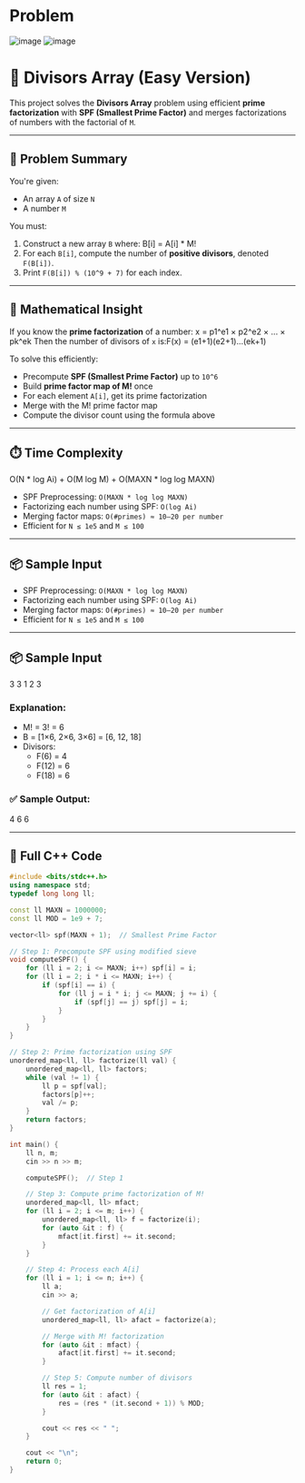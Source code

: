 # Problem 
![image](https://github.com/user-attachments/assets/c73a5763-d4ae-4e67-9bc3-258fc17b5d03)
![image](https://github.com/user-attachments/assets/eb99ddeb-da16-489e-a35c-79b6c4b80bdb)


# 📘 Divisors Array (Easy Version)

This project solves the **Divisors Array** problem using efficient **prime factorization** with **SPF (Smallest Prime Factor)** and merges factorizations of numbers with the factorial of `M`.

---

## 🚀 Problem Summary

You're given:
- An array `A` of size `N`
- A number `M`

You must:
1. Construct a new array `B` where:
B[i] = A[i] * M!
2. For each `B[i]`, compute the number of **positive divisors**, denoted `F(B[i])`.
3. Print `F(B[i]) % (10^9 + 7)` for each index.

---

## 🧠 Mathematical Insight

If you know the **prime factorization** of a number:
x = p1^e1 × p2^e2 × ... × pk^ek
Then the number of divisors of `x` is:F(x) = (e1+1)(e2+1)...(ek+1)

To solve this efficiently:
- Precompute **SPF (Smallest Prime Factor)** up to `10^6`
- Build **prime factor map of M!** once
- For each element `A[i]`, get its prime factorization
- Merge with the M! prime factor map
- Compute the divisor count using the formula above

---

## ⏱️ Time Complexity

O(N * log Ai) + O(M log M) + O(MAXN * log log MAXN)

- SPF Preprocessing: `O(MAXN * log log MAXN)`
- Factorizing each number using SPF: `O(log Ai)`
- Merging factor maps: `O(#primes) ≈ 10–20 per number`
- Efficient for `N ≤ 1e5` and `M ≤ 100`

---

## 📦 Sample Input


- SPF Preprocessing: `O(MAXN * log log MAXN)`
- Factorizing each number using SPF: `O(log Ai)`
- Merging factor maps: `O(#primes) ≈ 10–20 per number`
- Efficient for `N ≤ 1e5` and `M ≤ 100`

---

## 📦 Sample Input

3 3 
1 2 3

### Explanation:

- M! = 3! = 6  
- B = [1×6, 2×6, 3×6] = [6, 12, 18]  
- Divisors:
  - F(6) = 4
  - F(12) = 6
  - F(18) = 6

### ✅ Sample Output:
4 6 6


---

## 🧰 Full C++ Code

```cpp
#include <bits/stdc++.h>
using namespace std;
typedef long long ll;

const ll MAXN = 1000000;
const ll MOD = 1e9 + 7;

vector<ll> spf(MAXN + 1);  // Smallest Prime Factor

// Step 1: Precompute SPF using modified sieve
void computeSPF() {
    for (ll i = 2; i <= MAXN; i++) spf[i] = i;
    for (ll i = 2; i * i <= MAXN; i++) {
        if (spf[i] == i) {
            for (ll j = i * i; j <= MAXN; j += i) {
                if (spf[j] == j) spf[j] = i;
            }
        }
    }
}

// Step 2: Prime factorization using SPF
unordered_map<ll, ll> factorize(ll val) {
    unordered_map<ll, ll> factors;
    while (val != 1) {
        ll p = spf[val];
        factors[p]++;
        val /= p;
    }
    return factors;
}

int main() {
    ll n, m;
    cin >> n >> m;

    computeSPF();  // Step 1

    // Step 3: Compute prime factorization of M!
    unordered_map<ll, ll> mfact;
    for (ll i = 2; i <= m; i++) {
        unordered_map<ll, ll> f = factorize(i);
        for (auto &it : f) {
            mfact[it.first] += it.second;
        }
    }

    // Step 4: Process each A[i]
    for (ll i = 1; i <= n; i++) {
        ll a;
        cin >> a;

        // Get factorization of A[i]
        unordered_map<ll, ll> afact = factorize(a);

        // Merge with M! factorization
        for (auto &it : mfact) {
            afact[it.first] += it.second;
        }

        // Step 5: Compute number of divisors
        ll res = 1;
        for (auto &it : afact) {
            res = (res * (it.second + 1)) % MOD;
        }

        cout << res << " ";
    }

    cout << "\n";
    return 0;
}

